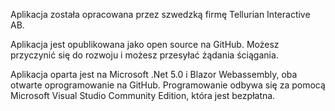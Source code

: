 ﻿Aplikacja została opracowana przez szwedzką firmę Tellurian Interactive AB.

Aplikacja jest opublikowana jako open source na GitHub. Możesz przyczynić się do rozwoju i możesz przesyłać żądania ściągania.

Aplikacja oparta jest na Microsoft .Net 5.0 i Blazor Webassembly, oba otwarte oprogramowanie na GitHub.
Programowanie odbywa się za pomocą Microsoft Visual Studio Community Edition, która jest bezpłatna.